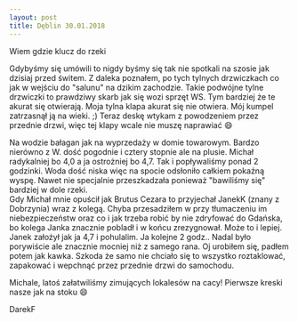 ```yaml
---
layout: post
title: Dęblin 30.01.2018
---
```


Wiem gdzie klucz do rzeki  

Gdybyśmy się umówili to nigdy byśmy się tak nie spotkali na szosie jak dzisiaj przed świtem.
Z daleka poznałem, po tych tylnych drzwiczkach co jak w wejściu do "salunu" na dzikim zachodzie.
Takie podwójne tylne drzwiczki to prawdziwy skarb jak się wozi sprzęt WS. Tym bardziej że te akurat się otwierają.
Moja tylna klapa akurat się nie otwiera. Mój kumpel zatrzasnął ją na wieki. ;)
Teraz deskę wtykam z powodzeniem przez przednie drzwi, więc tej klapy wcale nie muszę naprawiać :smile:  

Na wodzie bałagan jak na wyprzedaży w domie towarowym. Bardzo nierówno z W. dość pogodnie i cztery stopnie ale na plusie.
Michał radykalniej bo 4,0 a ja ostrożniej bo 4,7. Tak i popływaliśmy ponad 2 godzinki.
Woda dość niska więc na spocie odsłoniło całkiem pokaźną wyspę.
Nawet nie specjalnie przeszkadzała ponieważ "bawiliśmy się" bardziej w dole rzeki.  
Gdy Michał mnie opuścił jak Brutus Cezara to przyjechał JanekK (znany z Dobrzynia) wraz z kolegą.
Chyba przesadziłem w przy tłumaczeniu im niebezpieczeństw oraz co i jak trzeba robić by nie zdryfować do Gdańska,
bo kolega Janka znacznie pobladł i w końcu zrezygnował. Może to i lepiej. Janek założył jak ja 4,7 i pohulalim.
Ja  kolejne 2 godz.. Nadal było porywiście ale znacznie mocniej niż z samego rana. Oj urobiłem się, padłem potem jak kawka.
Szkoda że samo nie chciało się to wszystko roztaklować, zapakować i wepchnąć przez przednie drzwi do samochodu.  

Michale, latoś załatwiliśmy zimujących lokalesów na cacy! Pierwsze kreski nasze jak na stoku :smile:  

DarekF
